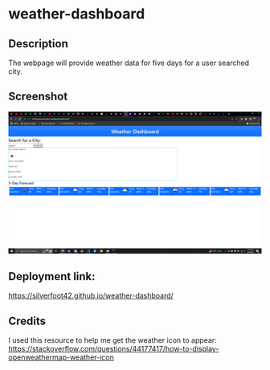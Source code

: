 # weather-dashboard

## Description

The webpage will provide weather data for five days for a user searched city.

## Screenshot

![Alt text](weather-dashboard-screenshot.png)

## Deployment link:

https://silverfoot42.github.io/weather-dashboard/

##  Credits

I used this resource to help me get the weather icon to appear: https://stackoverflow.com/questions/44177417/how-to-display-openweathermap-weather-icon